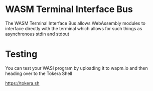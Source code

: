 # WASM Terminal Interface Bus

The WASM Terminal Interface Bus allows WebAssembly modules to interface directly
with the terminal which allows for such things as asynchronous stdin and stdout

# Testing

You can test your WASI program by uploading it to wapm.io and then heading over to the Tokera Shell

https://tokera.sh